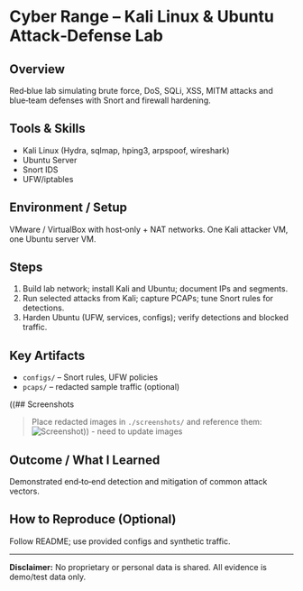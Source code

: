 # Cyber Range – Kali Linux & Ubuntu Attack‑Defense Lab

## Overview
Red‑blue lab simulating brute force, DoS, SQLi, XSS, MITM attacks and blue‑team defenses with Snort and firewall hardening.

## Tools & Skills
- Kali Linux (Hydra, sqlmap, hping3, arpspoof, wireshark)
- Ubuntu Server
- Snort IDS
- UFW/iptables

## Environment / Setup
VMware / VirtualBox with host‑only + NAT networks. One Kali attacker VM, one Ubuntu server VM.

## Steps
1. Build lab network; install Kali and Ubuntu; document IPs and segments.
2. Run selected attacks from Kali; capture PCAPs; tune Snort rules for detections.
3. Harden Ubuntu (UFW, services, configs); verify detections and blocked traffic.

## Key Artifacts
- `configs/` – Snort rules, UFW policies
- `pcaps/` – redacted sample traffic (optional)

((## Screenshots
> Place redacted images in `./screenshots/` and reference them:
![Screenshot](screenshots/example.png))) - need to update images

## Outcome / What I Learned
Demonstrated end‑to‑end detection and mitigation of common attack vectors.

## How to Reproduce (Optional)
Follow README; use provided configs and synthetic traffic.

---
**Disclaimer:** No proprietary or personal data is shared. All evidence is demo/test data only.

